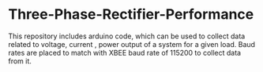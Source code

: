 # Three-Phase-Rectifier-Performance
This repository includes arduino code, which can be used to collect data related to voltage, current , power output of a system for  a given load. Baud rates are placed to match with XBEE baud rate of 115200 to collect data from it.  
